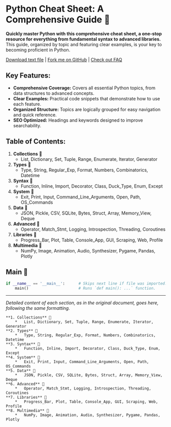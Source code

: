 # Python Cheat Sheet: A Comprehensive Guide 🔗

**Quickly master Python with this comprehensive cheat sheet, a one-stop resource for everything from fundamental syntax to advanced libraries.** This guide, organized by topic and featuring clear examples, is your key to becoming proficient in Python.

[Download text file](https://raw.githubusercontent.com/gto76/python-cheatsheet/main/README.md) | [Fork me on GitHub](https://github.com/gto76/python-cheatsheet) | [Check out FAQ](https://github.com/gto76/python-cheatsheet/wiki/Frequently-Asked-Questions)

## Key Features:

*   **Comprehensive Coverage:** Covers all essential Python topics, from data structures to advanced concepts.
*   **Clear Examples:** Practical code snippets that demonstrate how to use each feature.
*   **Organized Structure:** Topics are logically grouped for easy navigation and quick reference.
*   **SEO Optimized:**  Headings and keywords designed to improve searchability.

## Table of Contents:

1.  **Collections** 🔗
    *   List, Dictionary, Set, Tuple, Range, Enumerate, Iterator, Generator
2.  **Types** 🔗
    *   Type, String, Regular_Exp, Format, Numbers, Combinatorics, Datetime
3.  **Syntax** 🔗
    *   Function, Inline, Import, Decorator, Class, Duck_Type, Enum, Except
4.  **System** 🔗
    *   Exit, Print, Input, Command_Line_Arguments, Open, Path, OS_Commands
5.  **Data** 🔗
    *   JSON, Pickle, CSV, SQLite, Bytes, Struct, Array, Memory_View, Deque
6.  **Advanced** 🔗
    *   Operator, Match_Stmt, Logging, Introspection, Threading, Coroutines
7.  **Libraries** 🔗
    *   Progress_Bar, Plot, Table, Console_App, GUI, Scraping, Web, Profile
8.  **Multimedia** 🔗
    *   NumPy, Image, Animation, Audio, Synthesizer, Pygame, Pandas, Plotly

## Main 🔗

```python
if __name__ == '__main__':      # Skips next line if file was imported.
    main()                      # Runs `def main(): ...` function.
```

---

*Detailed content of each section, as in the original document, goes here, following the same formatting.*
```
**1. Collections** 🔗
    *   List, Dictionary, Set, Tuple, Range, Enumerate, Iterator, Generator
**2. Types** 🔗
    *   Type, String, Regular_Exp, Format, Numbers, Combinatorics, Datetime
**3. Syntax** 🔗
    *   Function, Inline, Import, Decorator, Class, Duck_Type, Enum, Except
**4. System** 🔗
    *   Exit, Print, Input, Command_Line_Arguments, Open, Path, OS_Commands
**5. Data** 🔗
    *   JSON, Pickle, CSV, SQLite, Bytes, Struct, Array, Memory_View, Deque
**6. Advanced** 🔗
    *   Operator, Match_Stmt, Logging, Introspection, Threading, Coroutines
**7. Libraries** 🔗
    *   Progress_Bar, Plot, Table, Console_App, GUI, Scraping, Web, Profile
**8. Multimedia** 🔗
    *   NumPy, Image, Animation, Audio, Synthesizer, Pygame, Pandas, Plotly